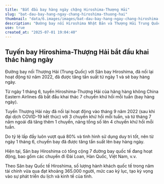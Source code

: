 ```yaml
---
title: "Bắt đầu bay hàng ngày chặng Hiroshima-Thượng Hải"
slug: "bat-dau-bay-hang-ngay-chang-hiroshima-thuong-hai"
thumbnail: "data/6.images/images/bat-dau-bay-hang-ngay-chang-hiroshima-thuong-hai.webp"
description: "Đường bay nối Hiroshima Nhật Bản và Thượng Hải Trung Quốc của China Eastern Airlines tăng tần suất lên 7 chuyến khứ hồi mỗi tuần bắt đầu từ ngày 1."
use: true
created_at: "2025-07-01 19:04:40"
---
```


## Tuyến bay Hiroshima-Thượng Hải bắt đầu khai thác hàng ngày

Đường bay nối Thượng Hải (Trung Quốc) với Sân bay Hiroshima, đã nối lại hoạt động từ năm 2022, đã được tăng tần suất từ ngày 1 và sẽ bay hàng ngày.

Từ ngày 1 tháng 6, tuyến Hiroshima-Thượng Hải của hãng hàng không China Eastern Airlines đã bắt đầu khai thác 7 chuyến khứ hồi mỗi tuần (bay hàng ngày).

Tuyến Thượng Hải này đã nối lại hoạt động vào tháng 9 năm 2022 (sau khi đại dịch COVID-19 kết thúc) với 3 chuyến khứ hồi mỗi tuần, và từ tháng 7 năm ngoái đã tăng thêm 1 chuyến, nâng tổng số lên 4 chuyến khứ hồi mỗi tuần.

Do tỷ lệ lấp đầy luôn vượt quá 80% và tình hình sử dụng duy trì tốt, nên từ ngày 1 tháng 6, chuyến bay đã được tăng tần suất lên bay hàng ngày.

Hiện tại, Sân bay Hiroshima có tổng cộng 7 đường bay quốc tế đang hoạt động, bao gồm các chuyến đi Đài Loan, Hàn Quốc, Việt Nam, v.v.

Theo Sân bay Quốc tế Hiroshima, số lượng hành khách quốc tế trong năm tài chính vừa qua đạt khoảng 365.000 người, mức cao kỷ lục, tạo kỳ vọng vào sự phát triển du lịch và kinh tế của tỉnh.